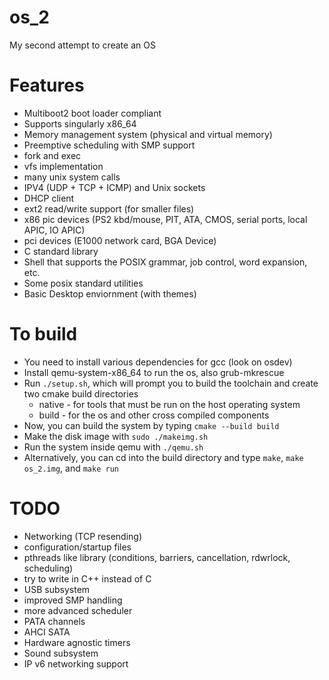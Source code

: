 # os_2

My second attempt to create an OS

# Features

-   Multiboot2 boot loader compliant
-   Supports singularly x86_64
-   Memory management system (physical and virtual memory)
-   Preemptive scheduling with SMP support
-   fork and exec
-   vfs implementation
-   many unix system calls
-   IPV4 (UDP + TCP + ICMP) and Unix sockets
-   DHCP client
-   ext2 read/write support (for smaller files)
-   x86 pic devices (PS2 kbd/mouse, PIT, ATA, CMOS, serial ports, local APIC, IO APIC)
-   pci devices (E1000 network card, BGA Device)
-   C standard library
-   Shell that supports the POSIX grammar, job control, word expansion, etc.
-   Some posix standard utilities
-   Basic Desktop enviornment (with themes)

# To build

-   You need to install various dependencies for gcc (look on osdev)
-   Install qemu-system-x86_64 to run the os, also grub-mkrescue
-   Run `./setup.sh`, which will prompt you to build the toolchain and create two cmake build directories
    -   native - for tools that must be run on the host operating system
    -   build - for the os and other cross compiled components
-   Now, you can build the system by typing `cmake --build build`
-   Make the disk image with `sudo ./makeimg.sh`
-   Run the system inside qemu with `./qemu.sh`
-   Alternatively, you can cd into the build directory and type `make`, `make os_2.img`, and `make run`

# TODO

-   Networking (TCP resending)
-   configuration/startup files
-   pthreads like library (conditions, barriers, cancellation, rdwrlock, scheduling)
-   try to write in C++ instead of C
-   USB subsystem
-   improved SMP handling
-   more advanced scheduler
-   PATA channels
-   AHCI SATA
-   Hardware agnostic timers
-   Sound subsystem
-   IP v6 networking support
